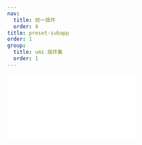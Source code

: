```yaml
---
nav:
  title: 统一插件
  order: 4
title: preset-subapp
order: 1
group:
  title: umi 插件集
  order: 1
---
```


<embed src="../../packages/preset-subapp/README.md"></embed>
